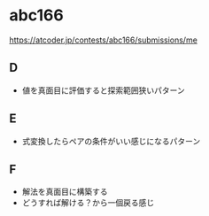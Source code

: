 # abc166

https://atcoder.jp/contests/abc166/submissions/me

## D

- 値を真面目に評価すると探索範囲狭いパターン

## E

- 式変換したらペアの条件がいい感じになるパターン

## F

- 解法を真面目に構築する
- どうすれば解ける？から一個戻る感じ
